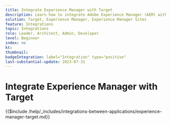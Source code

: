 ```yaml
---
title: Integrate Experience Manager with Target
description: Learn how to integrate Adobe Experience Manager (AEM) with Target.
solution: Target, Experience Manager, Experience Manager Sites
feature: Integrations
topic: Integrations
role: Leader, Architect, Admin, Developer
level: Beginner
index: no
kt:
thumbnail:
badgeIntegration: label="Integration" type="positive"
last-substantial-update: 2023-07-31
---
```


# Integrate Experience Manager with Target

{{$include /help/_includes/integrations-between-applications/experience-manager-target.md}}
